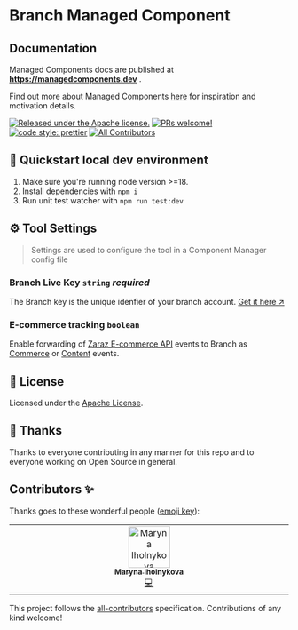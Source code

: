 # Branch Managed Component

## Documentation

Managed Components docs are published at **https://managedcomponents.dev** .

Find out more about Managed Components [here](https://blog.cloudflare.com/zaraz-open-source-managed-components-and-webcm/) for inspiration and motivation details.

[![Released under the Apache license.](https://img.shields.io/badge/license-apache-blue.svg)](./LICENSE)
[![PRs welcome!](https://img.shields.io/badge/PRs-welcome-brightgreen.svg)](./CONTRIBUTING.md)
[![code style: prettier](https://img.shields.io/badge/code_style-prettier-ff69b4.svg?style=flat-square)](https://github.com/prettier/prettier)
[![All Contributors](https://img.shields.io/github/all-contributors/managed-components/branch?color=ee8449&style=flat-square)](#contributors)

## 🚀 Quickstart local dev environment

1. Make sure you're running node version >=18.
2. Install dependencies with `npm i`
3. Run unit test watcher with `npm run test:dev`

## ⚙️ Tool Settings

> Settings are used to configure the tool in a Component Manager config file

### Branch Live Key `string` _required_

The Branch key is the unique idenfier of your branch account. [Get it here ↗        ](https://dashboard.branch.io/account-settings/profile)

### E-commerce tracking `boolean`

Enable forwarding of [Zaraz E-commerce API](https://developers.cloudflare.com/zaraz/web-api/ecommerce/) events to Branch as [Commerce](https://help.branch.io/developers-hub/docs/tracking-commerce-content-lifecycle-and-custom-events#track-commerce-events) or [Content](https://help.branch.io/developers-hub/docs/tracking-commerce-content-lifecycle-and-custom-events#track-content-events) events.

## 📝 License

Licensed under the [Apache License](./LICENSE).

## 💜 Thanks

Thanks to everyone contributing in any manner for this repo and to everyone working on Open Source in general.

## Contributors ✨

Thanks goes to these wonderful people ([emoji key](https://allcontributors.org/docs/en/emoji-key)):

<!-- ALL-CONTRIBUTORS-LIST:START - Do not remove or modify this section -->
<!-- prettier-ignore-start -->
<!-- markdownlint-disable -->
<table>
  <tbody>
    <tr>
      <td align="center" valign="top" width="14.28%"><a href="https://github.com/Refaerds"><img src="https://avatars.githubusercontent.com/u/57571831?v=4?s=75" width="75px;" alt="Maryna Iholnykova"/><br /><sub><b>Maryna Iholnykova</b></sub></a><br /><a href="https://github.com/managed-components/branch/commits?author=Refaerds" title="Code">💻</a></td>
    </tr>
  </tbody>
</table>

<!-- markdownlint-restore -->
<!-- prettier-ignore-end -->

<!-- ALL-CONTRIBUTORS-LIST:END -->

This project follows the [all-contributors](https://github.com/all-contributors/all-contributors) specification. Contributions of any kind welcome!
